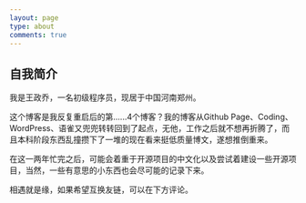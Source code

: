 ```yaml
---
layout: page
type: about
comments: true
---
```


## 自我简介

我是王政乔，一名初级程序员，现居于中国河南郑州。

这个博客是我反复重启后的第......4个博客？我的博客从Github Page、Coding、WordPress、语雀又兜兜转转回到了起点，无他，工作之后就不想再折腾了，而且本科阶段东西乱撞攒下了一堆的现在看来挺低质量博文，遂想推倒重来。

在这一两年忙完之后，可能会着重于开源项目的中文化以及尝试着建设一些开源项目，当然，一些有意思的小东西也会尽可能的记录下来。

相遇就是缘，如果希望互换友链，可以在下方评论。